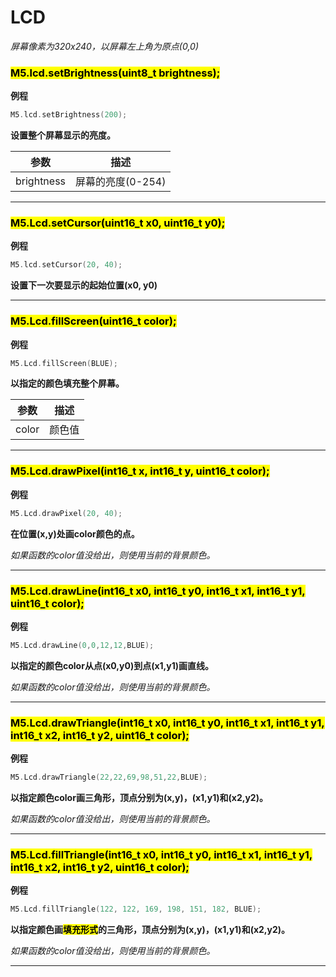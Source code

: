 # LCD

<!-- 中文 | [English](/en/api_reference/micropython/api_lcd) | [日本語](/ja/api_reference/micropython/api_lcd) -->

*屏幕像素为320x240，以屏幕左上角为原点(0,0)*

### <mark>M5.lcd.setBrightness(uint8_t brightness);</mark>

**例程**
```c++
M5.lcd.setBrightness(200);
```

**设置整个屏幕显示的亮度。**

| 参数 | 描述 |
| --- | --- |
| brightness | 屏幕的亮度(0-254) |

* * *

### <mark>M5.Lcd.setCursor(uint16_t x0, uint16_t y0);</mark>

**例程**
```c++
M5.lcd.setCursor(20, 40);
```

**设置下一次要显示的起始位置(x0, y0)**

* * *

### <mark>M5.Lcd.fillScreen(uint16_t color);</mark>
**例程**
```c++
M5.Lcd.fillScreen(BLUE);
```
**以指定的颜色填充整个屏幕。**

| 参数 | 描述 |
| --- | --- |
| color | 颜色值 |

* * *

### <mark>M5.Lcd.drawPixel(int16_t x, int16_t y, uint16_t color);</mark>
**例程**
```c++
M5.Lcd.drawPixel(20, 40);
```
**在位置(x,y)处画color颜色的点。**

*如果函数的color值没给出，则使用当前的背景颜色。*

* * *

### <mark>M5.Lcd.drawLine(int16_t x0, int16_t y0, int16_t x1, int16_t y1, uint16_t color);</mark>
**例程**
```c++
M5.Lcd.drawLine(0,0,12,12,BLUE);
```
**以指定的颜色color从点(x0,y0)到点(x1,y1)画直线。**

*如果函数的color值没给出，则使用当前的背景颜色。*

* * *

### <mark>M5.Lcd.drawTriangle(int16_t x0, int16_t y0, int16_t x1, int16_t y1, int16_t x2, int16_t y2, uint16_t color);</mark>

**例程**
```c++
M5.Lcd.drawTriangle(22,22,69,98,51,22,BLUE);
```

**以指定颜色color画三角形，顶点分别为(x,y)，(x1,y1)和(x2,y2)。**

*如果函数的color值没给出，则使用当前的背景颜色。*

* * *

### <mark>M5.Lcd.fillTriangle(int16_t x0, int16_t y0, int16_t x1, int16_t y1, int16_t x2, int16_t y2, uint16_t color);</mark>

**例程**
```c++
M5.Lcd.fillTriangle(122, 122, 169, 198, 151, 182, BLUE);
```
**以指定颜色画<mark>填充形式</mark>的三角形，顶点分别为(x,y)，(x1,y1)和(x2,y2)。**

*如果函数的color值没给出，则使用当前的背景颜色。*


* * *
<!-- ### <mark>lcd.drawRect(x, y, w, h, [,color])</mark>
**例程**
```c++
lcd.drawRect(180, 12, 122, 10, lcd.BLUE)
```
**以指定颜色画矩形，其中矩形左上角坐标为(x,y)，宽高分别为width和height。**

*如果函数的color值没给出，则使用当前的背景颜色。*

| 参数 | 描述 |
| --- | --- |
| w | 图形宽(单位: 像素) |
| h | 图形高(单位: 像素) |
| color | 颜色值 |




* * *

### <mark>lcd.drawRoundRect(x, y, w, h, r [,color])</mark>
**例程**
```c++
lcd.fillRoundRect(180,70,122,10,4,lcd.BLUE)
```
**以指定颜色画<mark>圆角</mark>矩形，其中矩形左上角坐标为(x,y)，宽高分别为width和height，圆角半径为r。**

*如果函数的color值没给出，则使用当前的背景颜色。*

| 参数 | 描述 |
| --- | --- |
| w | 图形宽(单位: 像素) |
| h | 图形高(单位: 像素) |
| r | 圆角半径 |
| color | 颜色值 |




* * *
### <mark>lcd.print(‘text’, [x, y])</mark>
**例程**
```c++
lcd.print('this is a print text function', 80, 80)
```
**在(x,y)处开始打印文本(字符串)text。**

| 参数 | 描述 |
| --- | --- |
| text | 要打印的内容 |


* * *

### <mark>lcd.clear([color])</mark>

**例程**
```c++
lcd.clear()
```

**清屏(即以当前的背景颜色填充整个屏幕)。**


* * *

### Usage

```c++
from machine import SPI, Pin
from display import LCD

spi = SPI(1, baudrate=32000000, mosi=Pin(23), miso=Pin(19), sck=Pin(18))

lcd = LCD(spi = spi) #lcd init
lcd.fillScreen(lcd.BLACK) #set the default background color

lcd.drawLine(0, 0, lcd.WHITE)
lcd.drawTriangle(22, 22, 69, 98, 51, 22, lcd.RED)
lcd.fillTriangle(122, 122, 169, 198, 151, 182, lcd.RED)
lcd.drawCircle(180, 180, 10, lcd.BLUE)
lcd.fillcircle(100, 100, 10, lcd.BLUE)
lcd.drawRect(180, 12, 122, 10, lcd.BLUE)
lcd.fillRect(180, 30, 122, 10, lcd.BLUE)
lcd.drawRoundRect(180, 50, 122, 10, 4, lcd.BLUE)
lcd.fillRoundRect(180, 70, 122, 10, 4, lcd.BLUE)
lcd.print('this is a print text function', 80, 80)
``` -->
